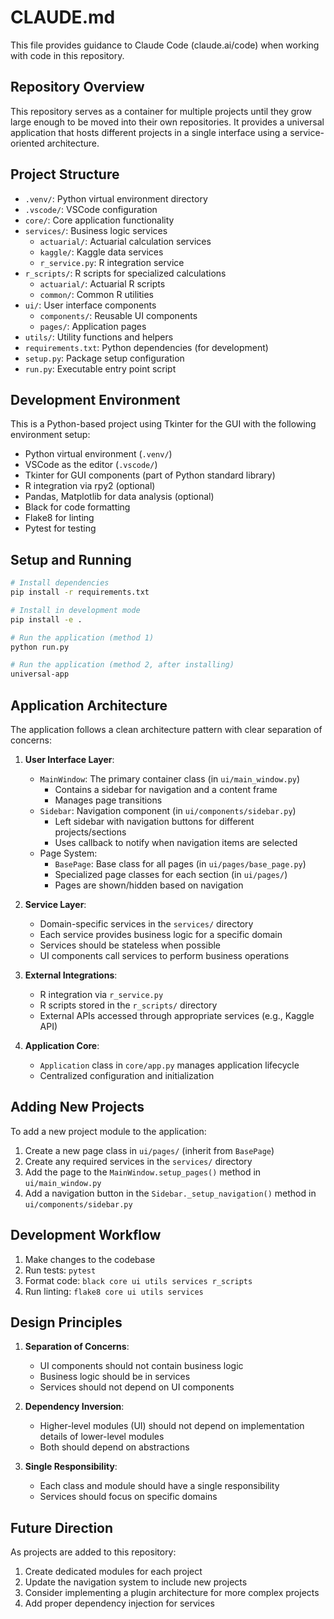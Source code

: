 # CLAUDE.md

This file provides guidance to Claude Code (claude.ai/code) when working with code in this repository.

## Repository Overview

This repository serves as a container for multiple projects until they grow large enough to be moved into their own repositories. It provides a universal application that hosts different projects in a single interface using a service-oriented architecture.

## Project Structure

- `.venv/`: Python virtual environment directory
- `.vscode/`: VSCode configuration
- `core/`: Core application functionality
- `services/`: Business logic services
  - `actuarial/`: Actuarial calculation services
  - `kaggle/`: Kaggle data services
  - `r_service.py`: R integration service
- `r_scripts/`: R scripts for specialized calculations
  - `actuarial/`: Actuarial R scripts
  - `common/`: Common R utilities
- `ui/`: User interface components
  - `components/`: Reusable UI components
  - `pages/`: Application pages
- `utils/`: Utility functions and helpers
- `requirements.txt`: Python dependencies (for development)
- `setup.py`: Package setup configuration
- `run.py`: Executable entry point script

## Development Environment

This is a Python-based project using Tkinter for the GUI with the following environment setup:
- Python virtual environment (`.venv/`)
- VSCode as the editor (`.vscode/`)
- Tkinter for GUI components (part of Python standard library)
- R integration via rpy2 (optional)
- Pandas, Matplotlib for data analysis (optional)
- Black for code formatting
- Flake8 for linting
- Pytest for testing

## Setup and Running

```bash
# Install dependencies
pip install -r requirements.txt

# Install in development mode
pip install -e .

# Run the application (method 1)
python run.py

# Run the application (method 2, after installing)
universal-app
```

## Application Architecture

The application follows a clean architecture pattern with clear separation of concerns:

1. **User Interface Layer**:
   - `MainWindow`: The primary container class (in `ui/main_window.py`)
     - Contains a sidebar for navigation and a content frame
     - Manages page transitions
   - `Sidebar`: Navigation component (in `ui/components/sidebar.py`)
     - Left sidebar with navigation buttons for different projects/sections
     - Uses callback to notify when navigation items are selected
   - Page System:
     - `BasePage`: Base class for all pages (in `ui/pages/base_page.py`)
     - Specialized page classes for each section (in `ui/pages/`)
     - Pages are shown/hidden based on navigation

2. **Service Layer**:
   - Domain-specific services in the `services/` directory
   - Each service provides business logic for a specific domain
   - Services should be stateless when possible
   - UI components call services to perform business operations

3. **External Integrations**:
   - R integration via `r_service.py`
   - R scripts stored in the `r_scripts/` directory
   - External APIs accessed through appropriate services (e.g., Kaggle API)

4. **Application Core**:
   - `Application` class in `core/app.py` manages application lifecycle
   - Centralized configuration and initialization

## Adding New Projects

To add a new project module to the application:

1. Create a new page class in `ui/pages/` (inherit from `BasePage`)
2. Create any required services in the `services/` directory
3. Add the page to the `MainWindow.setup_pages()` method in `ui/main_window.py`
4. Add a navigation button in the `Sidebar._setup_navigation()` method in `ui/components/sidebar.py`

## Development Workflow

1. Make changes to the codebase
2. Run tests: `pytest`
3. Format code: `black core ui utils services r_scripts`
4. Run linting: `flake8 core ui utils services`

## Design Principles

1. **Separation of Concerns**:
   - UI components should not contain business logic
   - Business logic should be in services
   - Services should not depend on UI components

2. **Dependency Inversion**:
   - Higher-level modules (UI) should not depend on implementation details of lower-level modules
   - Both should depend on abstractions

3. **Single Responsibility**:
   - Each class and module should have a single responsibility
   - Services should focus on specific domains

## Future Direction

As projects are added to this repository:
1. Create dedicated modules for each project
2. Update the navigation system to include new projects
3. Consider implementing a plugin architecture for more complex projects
4. Add proper dependency injection for services